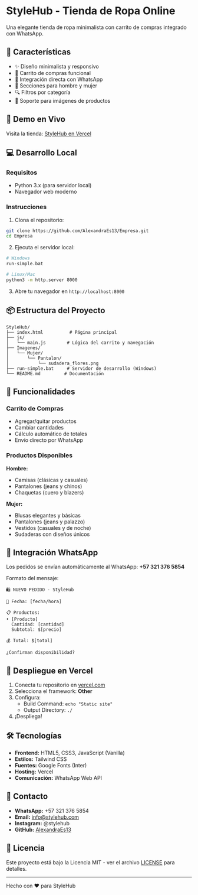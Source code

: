 # StyleHub - Tienda de Ropa Online

Una elegante tienda de ropa minimalista con carrito de compras integrado con WhatsApp.

## 🌟 Características

- ✨ Diseño minimalista y responsivo
- 🛒 Carrito de compras funcional
- 📱 Integración directa con WhatsApp
- 👔 Secciones para hombre y mujer
- 🔍 Filtros por categoría
- 📸 Soporte para imágenes de productos

## 🚀 Demo en Vivo

Visita la tienda: [StyleHub en Vercel](https://tu-dominio.vercel.app)

## 💻 Desarrollo Local

### Requisitos
- Python 3.x (para servidor local)
- Navegador web moderno

### Instrucciones
1. Clona el repositorio:
```bash
git clone https://github.com/AlexandraEs13/Empresa.git
cd Empresa
```

2. Ejecuta el servidor local:
```bash
# Windows
run-simple.bat

# Linux/Mac
python3 -m http.server 8000
```

3. Abre tu navegador en `http://localhost:8000`

## 📦 Estructura del Proyecto

```
StyleHub/
├── index.html          # Página principal
├── js/
│   └── main.js        # Lógica del carrito y navegación
├── Imagenes/
│   └── Mujer/
│       └── Pantalon/
│           └── sudadera_flores.png
├── run-simple.bat     # Servidor de desarrollo (Windows)
└── README.md         # Documentación
```

## 🛒 Funcionalidades

### Carrito de Compras
- Agregar/quitar productos
- Cambiar cantidades
- Cálculo automático de totales
- Envío directo por WhatsApp

### Productos Disponibles

**Hombre:**
- Camisas (clásicas y casuales)
- Pantalones (jeans y chinos)
- Chaquetas (cuero y blazers)

**Mujer:**
- Blusas elegantes y básicas
- Pantalones (jeans y palazzo)
- Vestidos (casuales y de noche)
- Sudaderas con diseños únicos

## 📱 Integración WhatsApp

Los pedidos se envían automáticamente al WhatsApp: **+57 321 376 5854**

Formato del mensaje:
```
🛍️ NUEVO PEDIDO - StyleHub

📅 Fecha: [fecha/hora]

📋 Productos:
• [Producto]
  Cantidad: [cantidad]
  Subtotal: $[precio]

💰 Total: $[total]

¿Confirman disponibilidad?
```

## 🚀 Despliegue en Vercel

1. Conecta tu repositorio en [vercel.com](https://vercel.com)
2. Selecciona el framework: **Other**
3. Configura:
   - Build Command: `echo "Static site"`
   - Output Directory: `./`
4. ¡Despliega!

## 🛠️ Tecnologías

- **Frontend:** HTML5, CSS3, JavaScript (Vanilla)
- **Estilos:** Tailwind CSS
- **Fuentes:** Google Fonts (Inter)
- **Hosting:** Vercel
- **Comunicación:** WhatsApp Web API

## 👥 Contacto

- **WhatsApp:** +57 321 376 5854
- **Email:** info@stylehub.com
- **Instagram:** @stylehub
- **GitHub:** [AlexandraEs13](https://github.com/AlexandraEs13)

## 📄 Licencia

Este proyecto está bajo la Licencia MIT - ver el archivo [LICENSE](LICENSE) para detalles.

---

Hecho con ❤️ para StyleHub
